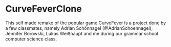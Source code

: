 # CurveFeverClone  
  
This self made remake of the popular game CurveFever is a project done by a few classmates, namely Adrian Schönnagel (@AdrianSchoennagel), Jennifer Borowski, Lukas Weißhaupt and me during our grammar school computer science class.
